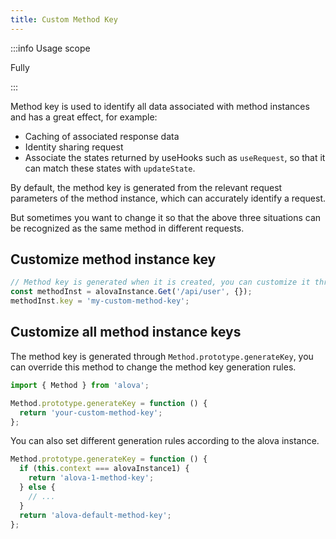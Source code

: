 ```yaml
---
title: Custom Method Key
---
```


:::info Usage scope

Fully

:::

Method key is used to identify all data associated with method instances and has a great effect, for example:

- Caching of associated response data
- Identity sharing request
- Associate the states returned by useHooks such as `useRequest`, so that it can match these states with `updateState`.

By default, the method key is generated from the relevant request parameters of the method instance, which can accurately identify a request.

But sometimes you want to change it so that the above three situations can be recognized as the same method in different requests.

## Customize method instance key

```javascript
// Method key is generated when it is created, you can customize it through key
const methodInst = alovaInstance.Get('/api/user', {});
methodInst.key = 'my-custom-method-key';
```

## Customize all method instance keys

The method key is generated through `Method.prototype.generateKey`, you can override this method to change the method key generation rules.

```javascript
import { Method } from 'alova';

Method.prototype.generateKey = function () {
  return 'your-custom-method-key';
};
```

You can also set different generation rules according to the alova instance.

```javascript
Method.prototype.generateKey = function () {
  if (this.context === alovaInstance1) {
    return 'alova-1-method-key';
  } else {
    // ...
  }
  return 'alova-default-method-key';
};
```
